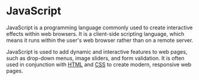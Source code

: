 # JavaScript

JavaScript is a programming language commonly used to create interactive effects within web browsers. It is a client-side scripting language, which means it runs within the user's web browser rather than on a remote server. 

JavaScript is used to add dynamic and interactive features to web pages, such as drop-down menus, image sliders, and form validation. It is often used in conjunction with [HTML](/wiki/html) and [CSS](/wiki/css) to create modern, responsive web pages.